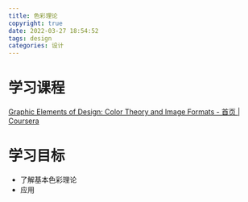 ```yaml
---
title: 色彩理论
copyright: true
date: 2022-03-27 18:54:52
tags: design
categories: 设计
---
```


# 学习课程

[Graphic Elements of Design: Color Theory and Image Formats - 首页 | Coursera](https://www.coursera.org/learn/graphic-elements-design/home/welcome)

# 学习目标

- 了解基本色彩理论
- 应用




